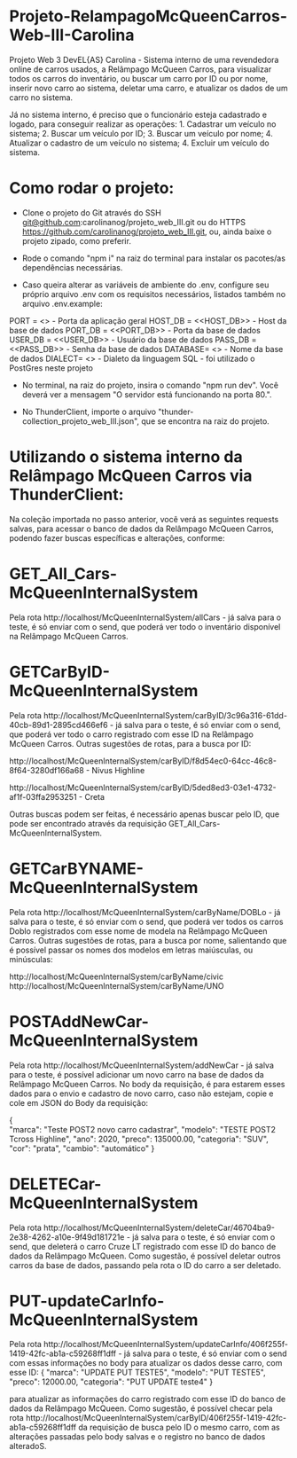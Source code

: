 # Projeto-RelampagoMcQueenCarros-Web-III-Carolina
Projeto Web 3 DevEL{AS} Carolina - Sistema interno de uma revendedora online de carros usados, a Relâmpago McQueen Carros, para visualizar todos os carros do inventário, ou buscar um carro por ID ou por nome, inserir novo carro ao sistema, deletar uma carro, e atualizar os dados de um carro no sistema.


Já no sistema interno, é preciso que o funcionário esteja cadastrado e logado, para conseguir realizar as operações: 1. Cadastrar um veículo no sistema; 2. Buscar um veículo por ID; 3. Buscar um veículo por nome; 4. Atualizar o cadastro de um veículo no sistema; 4. Excluir um veículo do sistema.

# Como rodar o projeto:
- Clone o projeto do Git através do SSH git@github.com:carolinanog/projeto_web_III.git ou do HTTPS https://github.com/carolinanog/projeto_web_III.git, ou, ainda baixe o projeto zipado, como preferir.

- Rode o comando "npm i" na raiz do terminal para instalar os pacotes/as dependências necessárias.

- Caso queira alterar as variáveis de ambiente do .env, configure seu próprio arquivo .env com os requisitos necessários, listados também no arquivo .env.example: 

PORT = <<PORT>>  - Porta da aplicação geral
HOST_DB = <<HOST_DB>>  - Host da base de dados
PORT_DB = <<PORT_DB>>  - Porta da base de dados
USER_DB = <<USER_DB>>  - Usuário da base de dados
PASS_DB = <<PASS_DB>>  - Senha da base de dados
DATABASE= <<DATABASE>> - Nome da base de dados
DIALECT= <<DIALECT>>   - Dialeto da linguagem SQL - foi utilizado o PostGres neste projeto 

- No terminal, na raiz do projeto, insira o comando "npm run dev". Você deverá ver a mensagem "O servidor está funcionando na porta 80.".

- No ThunderClient, importe o arquivo "thunder-collection_projeto_web_III.json", que se encontra na raiz do projeto.

# Utilizando o sistema interno da Relâmpago McQueen Carros via ThunderClient:

Na coleção importada no passo anterior, você verá as seguintes requests salvas, para acessar o banco de dados da Relâmpago McQueen Carros, podendo fazer buscas específicas e alterações, conforme:

# GET_All_Cars-McQueenInternalSystem
Pela rota http://localhost/McQueenInternalSystem/allCars - já salva para o teste, é só enviar com o send, que poderá ver todo o inventário disponível na Relâmpago McQueen Carros.


# GETCarByID-McQueenInternalSystem
Pela rota http://localhost/McQueenInternalSystem/carByID/3c96a316-61dd-40cb-89d1-2895cd466ef6 - já salva para o teste, é só enviar com o send, que poderá ver todo o carro registrado com esse ID na Relâmpago McQueen Carros. 
Outras sugestões de rotas, para a busca por ID:

http://localhost/McQueenInternalSystem/carByID/f8d54ec0-64cc-46c8-8f64-3280df166a68 - Nivus Highline

http://localhost/McQueenInternalSystem/carByID/5ded8ed3-03e1-4732-af1f-03ffa2953251 - Creta

Outras buscas podem ser feitas, é necessário apenas buscar pelo ID, que pode ser encontrado através da requisição GET_All_Cars-McQueenInternalSystem. 

# GETCarBYNAME-McQueenInternalSystem
Pela rota http://localhost/McQueenInternalSystem/carByName/DOBLo - já salva para o teste, é só enviar com o send, que poderá ver todos os carros Doblo registrados com esse nome de modela na Relâmpago McQueen Carros. 
Outras sugestões de rotas, para a busca por nome, salientando que é possível passar os nomes dos modelos em letras maiúsculas, ou minúsculas:

http://localhost/McQueenInternalSystem/carByName/civic
http://localhost/McQueenInternalSystem/carByName/UNO


# POSTAddNewCar-McQueenInternalSystem
Pela rota http://localhost/McQueenInternalSystem/addNewCar - já salva para o teste, é possível adicionar um novo carro na base de dados da  Relâmpago McQueen Carros. No body da requisição, é para estarem esses dados para o envio e cadastro de novo carro, caso não estejam, copie e cole em JSON do Body da requisição:

{   
    "marca": "Teste POST2 novo carro cadastrar", 
    "modelo": "TESTE POST2 Tcross Highline", 
    "ano": 2020, 
    "preco": 135000.00, 
    "categoria": "SUV", 
    "cor": "prata", 
    "cambio": "automático"
  }
# DELETECar-McQueenInternalSystem
Pela rota http://localhost/McQueenInternalSystem/deleteCar/46704ba9-2e38-4262-a10e-9f49d181721e - já salva para o teste, é só enviar com o send, que deleterá o carro Cruze LT registrado com esse ID do banco de dados da Relâmpago McQueen. Como sugestão, é possível deletar outros carros da base de dados, passando pela rota o ID do carro a ser deletado.

# PUT-updateCarInfo-McQueenInternalSystem
Pela rota http://localhost/McQueenInternalSystem/updateCarInfo/406f255f-1419-42fc-ab1a-c59268ff1dff - já salva para o teste, é só enviar com o send com essas informações no body para atualizar os dados desse carro, com esse ID:
{
  "marca": "UPDATE PUT TESTE5",
 	"modelo": "PUT TESTE5",
 	"preco": 12000.00,
 	"categoria": "PUT UPDATE teste4"
}

  para atualizar as informações do carro registrado com esse ID do banco de dados da Relâmpago McQueen. Como sugestão, é possível checar pela rota http://localhost/McQueenInternalSystem/carByID/406f255f-1419-42fc-ab1a-c59268ff1dff da requisição de busca pelo ID o mesmo carro, com as alterações passadas pelo body salvas e o registro no banco de dados alteradoS.